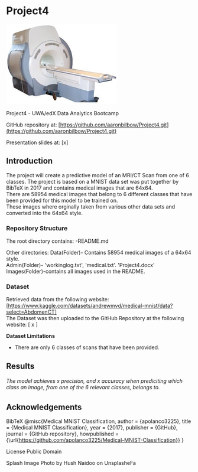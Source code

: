 
# Project4
![image](https://github.com/aaronbilbow/Project4/blob/main/Images/MRI_Machine.jpg)

Project4 - UWA/edX Data Analytics Bootcamp

GitHub repository at: [https://github.com/aaronbilbow/Project4.git](https://github.com/aaronbilbow/Project4.git)

Presentation slides at: [x]


## Introduction
The project will create a predictive model of an MRI/CT Scan from one of 6 classes. The project is based on a MNIST data set was put together by BibTeX in 2017 and contains medical images that are 64x64.<br>
There are 58954 medical images that belong to 6 different classes that have been provided for this model to be trained on.<br>
These images where orginally taken from various other data sets and converted into the 64x64 style. <br>


### Repository Structure
The root directory contains:
-README.md

Other directories:
Data(Folder)- Contains 58954 medical images of a 64x64 style.<br>
Admin(Folder)-  'workinglog.txt', 'medical.txt'. 'Project4.docx'<br>
Images(Folder)-contains all images used in the README.<br>

### Dataset
Retrieved data from the following website: [https://www.kaggle.com/datasets/andrewmvd/medical-mnist/data?select=AbdomenCT] <br>
The Dataset was then uploaded to the GitHub Repository at the following website: [ x ] 

__Dataset Limitations__
- There are only 6 classes of scans that have been provided.

## Results
###### The model achieves x precision, and x accuracy when prediciting which class an image, from one of the 6 relevant classes, belongs to. 

## Acknowledgements 
BibTeX
@misc{Medical MNIST Classification, author = {apolanco3225}, title = {Medical MNIST Classification}, year = {2017}, publisher = {GitHub}, journal = {GitHub repository}, howpublished = {\url{https://github.com/apolanco3225/Medical-MNIST-Classification}} }

License
Public Domain

Splash Image
Photo by Hush Naidoo on UnsplasheFa
